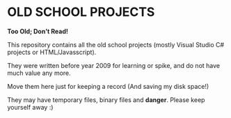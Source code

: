# OLD SCHOOL PROJECTS

__Too Old; Don't Read!__

This repository contains all the old school projects (mostly Visual Studio C# projects or HTML/Javasscript).

They were written before year 2009 for learning or spike, and do not have much value any more.

Move them here just for keeping a record (And saving my disk space!)

They may have temporary files, binary files and **danger**. Please keep yourself away :)

